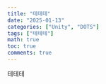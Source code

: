 ```yaml
---
title: "테테테"
date: "2025-01-13"
categories: ["Unity", "DOTS"]
tags: ["테테테"]
math: true
toc: true
comments: true
---
```


테테테